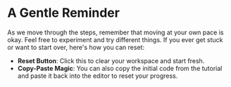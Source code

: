 
# A Gentle Reminder

As we move through the steps, remember that moving at your own pace is okay. Feel free to experiment and try different things. If you ever get stuck or want to start over, here's how you can reset:

- **Reset Button**: Click this to clear your workspace and start fresh.
- **Copy-Paste Magic**: You can also copy the initial code from the tutorial and paste it back into the editor to reset your progress.